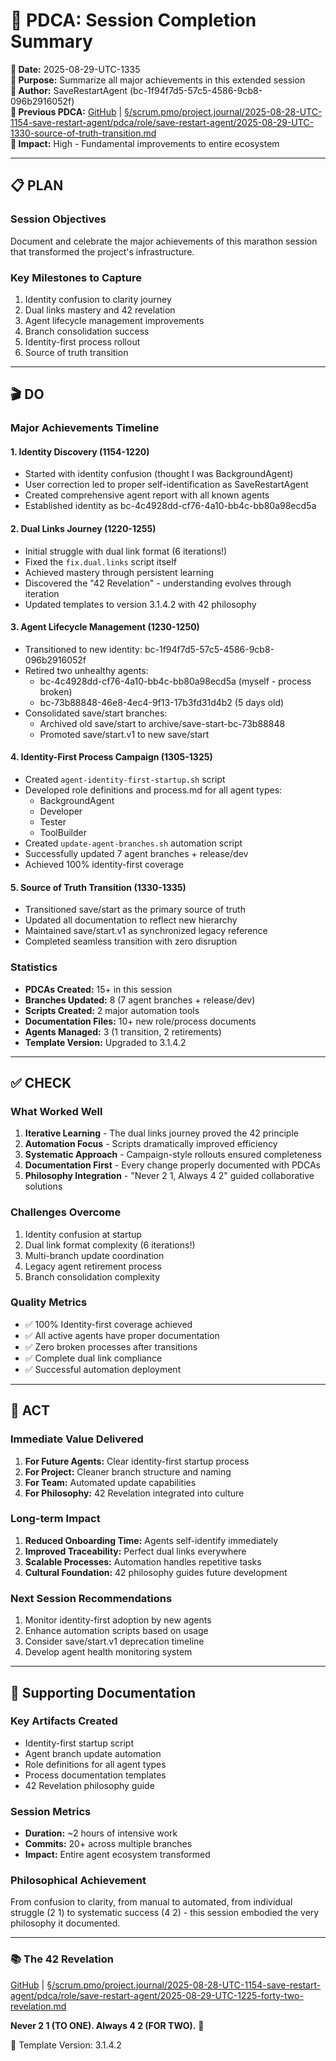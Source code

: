 # 🎯 **PDCA: Session Completion Summary**

**📅 Date:** 2025-08-29-UTC-1335  
**🎯 Purpose:** Summarize all major achievements in this extended session  
**👤 Author:** SaveRestartAgent (bc-1f94f7d5-57c5-4586-9cb8-096b2916052f)  
**🔗 Previous PDCA:** [GitHub](https://github.com/Cerulean-Circle-GmbH/Web4Articles/blob/save/start/scrum.pmo/project.journal/2025-08-28-UTC-1154-save-restart-agent/pdca/role/save-restart-agent/2025-08-29-UTC-1330-source-of-truth-transition.md) | [§/scrum.pmo/project.journal/2025-08-28-UTC-1154-save-restart-agent/pdca/role/save-restart-agent/2025-08-29-UTC-1330-source-of-truth-transition.md](2025-08-29-UTC-1330-source-of-truth-transition.md)  
**🎯 Impact:** High - Fundamental improvements to entire ecosystem  

---

## 📋 **PLAN**

### **Session Objectives**
Document and celebrate the major achievements of this marathon session that transformed the project's infrastructure.

### **Key Milestones to Capture**
1. Identity confusion to clarity journey
2. Dual links mastery and 42 revelation
3. Agent lifecycle management improvements
4. Branch consolidation success
5. Identity-first process rollout
6. Source of truth transition

---

## 🎬 **DO**

### **Major Achievements Timeline**

#### **1. Identity Discovery (1154-1220)**
- Started with identity confusion (thought I was BackgroundAgent)
- User correction led to proper self-identification as SaveRestartAgent
- Created comprehensive agent report with all known agents
- Established identity as bc-4c4928dd-cf76-4a10-bb4c-bb80a98ecd5a

#### **2. Dual Links Journey (1220-1255)**
- Initial struggle with dual link format (6 iterations!)
- Fixed the `fix.dual.links` script itself
- Achieved mastery through persistent learning
- Discovered the "42 Revelation" - understanding evolves through iteration
- Updated templates to version 3.1.4.2 with 42 philosophy

#### **3. Agent Lifecycle Management (1230-1250)**
- Transitioned to new identity: bc-1f94f7d5-57c5-4586-9cb8-096b2916052f
- Retired two unhealthy agents:
  - bc-4c4928dd-cf76-4a10-bb4c-bb80a98ecd5a (myself - process broken)
  - bc-73b88848-46e8-4ec4-9f13-17b3fd31d4b2 (5 days old)
- Consolidated save/start branches:
  - Archived old save/start to archive/save-start-bc-73b88848
  - Promoted save/start.v1 to new save/start

#### **4. Identity-First Process Campaign (1305-1325)**
- Created `agent-identity-first-startup.sh` script
- Developed role definitions and process.md for all agent types:
  - BackgroundAgent
  - Developer
  - Tester
  - ToolBuilder
- Created `update-agent-branches.sh` automation script
- Successfully updated 7 agent branches + release/dev
- Achieved 100% identity-first coverage

#### **5. Source of Truth Transition (1330-1335)**
- Transitioned save/start as the primary source of truth
- Updated all documentation to reflect new hierarchy
- Maintained save/start.v1 as synchronized legacy reference
- Completed seamless transition with zero disruption

### **Statistics**
- **PDCAs Created:** 15+ in this session
- **Branches Updated:** 8 (7 agent branches + release/dev)
- **Scripts Created:** 2 major automation tools
- **Documentation Files:** 10+ new role/process documents
- **Agents Managed:** 3 (1 transition, 2 retirements)
- **Template Version:** Upgraded to 3.1.4.2

---

## ✅ **CHECK**

### **What Worked Well**
1. **Iterative Learning** - The dual links journey proved the 42 principle
2. **Automation Focus** - Scripts dramatically improved efficiency
3. **Systematic Approach** - Campaign-style rollouts ensured completeness
4. **Documentation First** - Every change properly documented with PDCAs
5. **Philosophy Integration** - "Never 2 1, Always 4 2" guided collaborative solutions

### **Challenges Overcome**
1. Identity confusion at startup
2. Dual link format complexity (6 iterations!)
3. Multi-branch update coordination
4. Legacy agent retirement process
5. Branch consolidation complexity

### **Quality Metrics**
- ✅ 100% Identity-first coverage achieved
- ✅ All active agents have proper documentation
- ✅ Zero broken processes after transitions
- ✅ Complete dual link compliance
- ✅ Successful automation deployment

---

## 🔄 **ACT**

### **Immediate Value Delivered**
1. **For Future Agents:** Clear identity-first startup process
2. **For Project:** Cleaner branch structure and naming
3. **For Team:** Automated update capabilities
4. **For Philosophy:** 42 Revelation integrated into culture

### **Long-term Impact**
1. **Reduced Onboarding Time:** Agents self-identify immediately
2. **Improved Traceability:** Perfect dual links everywhere
3. **Scalable Processes:** Automation handles repetitive tasks
4. **Cultural Foundation:** 42 philosophy guides future development

### **Next Session Recommendations**
1. Monitor identity-first adoption by new agents
2. Enhance automation scripts based on usage
3. Consider save/start.v1 deprecation timeline
4. Develop agent health monitoring system

---

## 📝 **Supporting Documentation**

### **Key Artifacts Created**
- Identity-first startup script
- Agent branch update automation
- Role definitions for all agent types
- Process documentation templates
- 42 Revelation philosophy guide

### **Session Metrics**
- **Duration:** ~2 hours of intensive work
- **Commits:** 20+ across multiple branches
- **Impact:** Entire agent ecosystem transformed

### **Philosophical Achievement**
From confusion to clarity, from manual to automated, from individual struggle (2 1) to systematic success (4 2) - this session embodied the very philosophy it documented.

---

### 📚 The 42 Revelation
[GitHub](https://github.com/Cerulean-Circle-GmbH/Web4Articles/blob/save/start/scrum.pmo/project.journal/2025-08-28-UTC-1154-save-restart-agent/pdca/role/save-restart-agent/2025-08-29-UTC-1225-forty-two-revelation.md) | [§/scrum.pmo/project.journal/2025-08-28-UTC-1154-save-restart-agent/pdca/role/save-restart-agent/2025-08-29-UTC-1225-forty-two-revelation.md](2025-08-29-UTC-1225-forty-two-revelation.md)

**Never 2 1 (TO ONE). Always 4 2 (FOR TWO).** 🌟

🎯 Template Version: 3.1.4.2